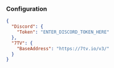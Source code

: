 ### Configuration 
```json 
{
  "Discord": {
    "Token": "ENTER_DISCORD_TOKEN_HERE"
  },
  "7TV": {
    "BaseAddress": "https://7tv.io/v3/"
  }
}
```